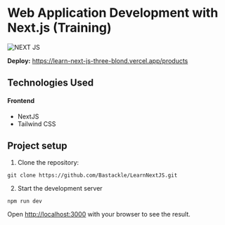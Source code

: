 # Web Application Development with Next.js (Training)

![NEXT JS](https://github.com/user-attachments/assets/8499e319-0fd0-4220-80db-77d573e613bd)

**Deploy:** https://learn-next-js-three-blond.vercel.app/products

## Technologies Used
#### Frontend
* NextJS
* Tailwind CSS

## Project setup
1. Clone the repository:
```
git clone https://github.com/Bastackle/LearnNextJS.git
```

2. Start the development server
```
npm run dev
```

Open [http://localhost:3000](http://localhost:3000) with your browser to see the result.
